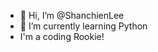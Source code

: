 - 👋 Hi, I’m @ShanchienLee
- 🌱 I’m currently learning Python
- I'm a coding Rookie!

<!---
ShanchienLee/ShanchienLee is a ✨ special ✨ repository because its `README.md` (this file) appears on your GitHub profile.
You can click the Preview link to take a look at your changes.
--->
